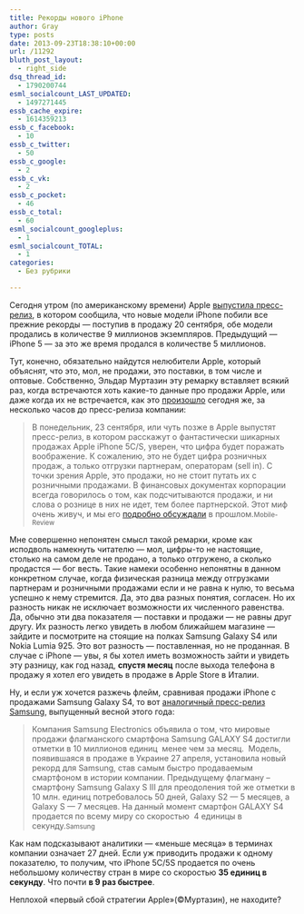 ```yaml
---
title: Рекорды нового iPhone
author: Gray
type: posts
date: 2013-09-23T18:38:10+00:00
url: /11292
bluth_post_layout:
  - right_side
dsq_thread_id:
  - 1790200744
esml_socialcount_LAST_UPDATED:
  - 1497271445
essb_cache_expire:
  - 1614359213
essb_c_facebook:
  - 10
essb_c_twitter:
  - 50
essb_c_google:
  - 2
essb_c_vk:
  - 2
essb_c_pocket:
  - 46
essb_c_total:
  - 60
esml_socialcount_googleplus:
  - 1
esml_socialcount_TOTAL:
  - 1
categories:
  - Без рубрики

---
```








Сегодня утром (по американскому времени) Apple <a href="http://www.apple.com/pr/library/2013/09/23First-Weekend-iPhone-Sales-Top-Nine-Million-Sets-New-Record.html" target="_blank">выпустила пресс-релиз</a>, в котором сообщила, что новые модели iPhone побили все прежние рекорды — поступив в продажу 20 сентября, обе модели продались в количестве 9 миллионов экземпляров. Предыдущий — iPhone 5 — за это же время продался в количестве 5 миллионов.

Тут, конечно, обязательно найдутся нелюбители Apple, который объяснят, что это, мол, не продажи, это поставки, в том числе и оптовые. Собственно, Эльдар Муртазин эту ремарку вставляет всякий раз, когда встречаются хоть какие-то данные про продажи Apple, или даже когда их не встречается, как это <a href="http://www.mobile-review.com/articles/2013/birulki-243.shtml" target="_blank">произошло</a> сегодня же, за несколько часов до пресс-релиза компании:

> В понедельник, 23 сентября, или чуть позже в Apple выпустят пресс-релиз, в котором расскажут о фантастически шикарных продажах Apple iPhone 5C/S, уверен, что цифра будет поражать воображение. К сожалению, это не будет цифра розничных продаж, а только отгрузки партнерам, операторам (sell in). С точки зрения Apple, это продажи, но не стоит путать их с розничными продажами. В финансовых документах корпорации всегда говорилось о том, как подсчитываются продажи, и ни слова о рознице в них не идет, тем более партнерской. Этот миф очень живуч, и мы его [подробно обсуждали][1] в прошлом.<small>Mobile-Review</small>

Мне совершенно непонятен смысл такой ремарки, кроме как исподволь намекнуть читателю — мол, цифры-то не настоящие, столько на самом деле не продано, а только отгружено, а сколько продастся — бог весть. Такие намеки особенно непонятны в данном конкретном случае, когда физическая разница между отгрузками партнерам и розничными продажами если и не равна к нулю, то весьма успешно к нему стремится. Да, это два разных понятия, согласен. Но их разность никак не исключает возможности их численного равенства. Да, обычно эти два показателя — поставки и продажи — не равны друг другу. Их разность легко увидеть в любом ближайшем магазине — зайдите и посмотрите на стоящие на полках Samsung Galaxy S4 или Nokia Lumia 925. Это вот разность — поставленная, но не проданная. В случае с iPhone — увы, я бы хотел иметь возможность зайти и увидеть эту разницу, как год назад, **спустя месяц** после выхода телефона в продажу я хотел его увидеть в продаже в Apple Store в Италии.

Ну, и если уж хочется разжечь флейм, сравнивая продажи iPhone с продажами Samsung Galaxy S4, то вот <a href="http://press.samsung.ua/one/press/Prodazhi-Samsung-GALAXY-S4-za-.html" target="_blank">аналогичный пресс-релиз Samsung</a>, выпущенный весной этого года:

> Компания Samsung Electronics объявила о том, что мировые продажи флагманского смартфона Samsung GALAXY S4 достигли отметки в 10 миллионов единиц  менее чем за месяц.  Модель, появившаяся в продаже в Украине 27 апреля, установила новый рекорд для Samsung, став самым быстро продаваемым смартфоном в истории компании. Предыдущему флагману – смартфону Samsung Galaxy S III для преодоления той же отметки в 10 млн. единиц потребовалось 50 дней, Galaxy S2 — 5 месяцев, а Galaxy S — 7 месяцев. На данный момент смартфон GALAXY S4  продается по всему миру со скоростью  4 единицы в секунду.<small>Samsung</small>

Как нам подсказывают аналитики — &#171;меньше месяца&#187; в терминах компании означает 27 дней. Если уж приводить продажи к одному показателю, то получим, что iPhone 5C/5S продается по очень небольшому количеству стран в мире со скоростью **35 единиц в секунду**. Что почти **в 9 раз быстрее**.

Неплохой &#171;первый сбой стратегии Apple&#187;(©Муртазин), не находите?

 [1]: http://www.mobile-review.com/articles/2013/birulki-226.shtml#s1